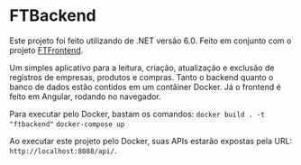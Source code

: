 # FTBackend

Este projeto foi feito utilizando de .NET versão 6.0.
Feito em conjunto com o projeto [FTFrontend](https://github.com/Zem1991/FTFrontend).

Um simples aplicativo para a leitura, criação, atualização e exclusão de registros de empresas, produtos e compras.
Tanto o backend quanto o banco de dados estão contidos em um contâiner Docker. Já o frontend é feito em Angular, rodando no navegador.

Para executar pelo Docker, bastam os comandos:
`docker build . -t "ftbackend"`
`docker-compose up`

Ao executar este projeto pelo Docker, suas APIs estarão expostas pela URL: `http://localhost:8088/api/`.
